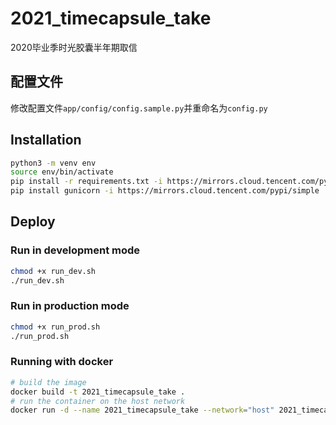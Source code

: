 # 2021_timecapsule_take

2020毕业季时光胶囊半年期取信

## 配置文件

修改配置文件`app/config/config.sample.py`并重命名为`config.py`

## Installation

```bash
python3 -m venv env
source env/bin/activate
pip install -r requirements.txt -i https://mirrors.cloud.tencent.com/pypi/simple
pip install gunicorn -i https://mirrors.cloud.tencent.com/pypi/simple
```

## Deploy

### Run in development mode

```bash
chmod +x run_dev.sh
./run_dev.sh
```

### Run in production mode

```bash
chmod +x run_prod.sh
./run_prod.sh
```

### Running with docker

```bash
# build the image
docker build -t 2021_timecapsule_take .
# run the container on the host network
docker run -d --name 2021_timecapsule_take --network="host" 2021_timecapsule_take
```

